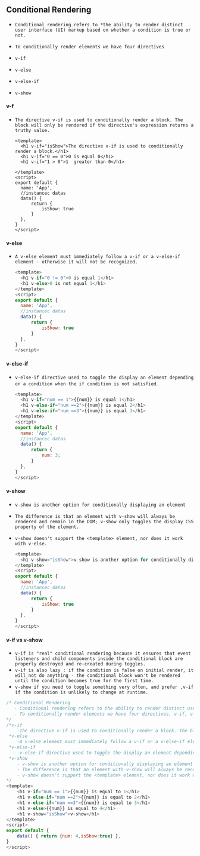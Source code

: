 ## Conditional Rendering

- `Conditional rendering refers to *the ability to render distinct user interface (UI) markup based on whether a condition is true or not.`
- `To conditionally render elements we have four directives`
- `v-if`
  
- `v-else`
  
- `v-else-if`
  
- `v-show`





#### v-f

- `The directive v-if is used to conditionally render a block. The block will only be rendered if the directive's expression returns a truthy value.`

  ```vue
  <template>
  	<h1 v-if="isShow">The directive v-if is used to conditionally render a block.</h1>
  	<h1 v-if="0 == 0">0 is equal 0</h1>
  	<h1 v-if="1 > 0">1  greater than 0</h1>
  
  </template>
  <script>
  export default {
  	name: 'App',
  	//instancec datas
  	data() {
  		return {
  			isShow: true
  		}
  	},
  }
  </script>
  
  ```

  

  

####  v-else

- `A v-else element must immediately follow a v-if or a v-else-if element - otherwise it will not be recognized.`

  ```js
  <template>
  	<h1 v-if="0 != 0">0 is equal 1</h1>
  	<h1 v-else>0 is not equal 1</h1>
  </template>
  <script>
  export default {
  	name: 'App',
  	//instancec datas
  	data() {
  		return {
  			isShow: true
  		}
  	},
  }
  </script>
  
  ```

  





#### v-else-if

- `v-else-if directive used to toggle the display an element depending on a condition when the if condition is not satisfied`.

  ```js
  <template>
  	<h1 v-if="num == 1">{{num}} is equal 1</h1>
  	<h1 v-else-if="num ==2">{{num}} is equal 2</h1>
  	<h1 v-else-if="num ==3">{{num}} is equal 3</h1>
  </template>
  <script>
  export default {
  	name: 'App',
  	//instancec datas
  	data() {
  		return {
  			num: 3;
  		}
  	},
  }
  </script>
  
  ```

  



#### v-show

- `v-show is another option for conditionally displaying an element `

- `The difference is that an element with v-show will always be rendered and remain in the DOM; v-show only toggles the display CSS property of the element.`

- `v-show doesn't support the <template> element, nor does it work with v-else.`

  ```js
  <template>
  	<h1 v-show="isShow">v-show is another option for conditionally displaying an element </h1>
  </template>
  <script>
  export default {
  	name: 'App',
  	//instancec datas
  	data() {
  		return {
  			isShow: true
  		}
  	},
  }
  </script>
  
  ```



#### v-if vs v-show

- `v-if is "real" conditional rendering because it ensures that event listeners and child components inside the conditional block are properly destroyed and re-created during toggles.`
- `v-if is also lazy : if the condition is false on initial render, it will not do anything - the conditional block won't be rendered until the condition becomes true for the first time.`
- `v-show if you need to toggle something very often, and prefer ,v-if if the condition is unlikely to change at runtime.`





```js
/* Conditional Rendering
   - Conditional rendering refers to the ability to render distinct user interface (UI) markup based on whether a      condition is true or not.
   - To conditionally render elements we have four directives, v-if, v-else, v-else-if, v-show
*/
/*v-if
   	-The directive v-if is used to conditionally render a block. The block will only be rendered if the                directive's expression returns a truthy value.
 *v-else	
 	-A v-else element must immediately follow a v-if or a v-else-if element - otherwise it will not be recognized.
 *v-else-if
 	-v-else-if directive used to toggle the display an element depending on a condition when the if condition is        not satisfied.
 *v-show
	- v-show is another option for conditionally displaying an element `
	- The difference is that an element with v-show will always be rendered and remain in the DOM; v-show only            toggles the display CSS property of the element.`
    - v-show doesn't support the <template> element, nor does it work with v-else.
*/
<template>
	<h1 v-if="num == 1">{{num}} is equal to 1</h1>
	<h1 v-else-if="num ==2">{{num}} is equal to 2</h1>
	<h1 v-else-if="num ==3">{{num}} is equal to 3</h1>
	<h1 v-else>{{num}} is equal to 4</h1>
	<h1 v-show="isShow">v-show</h1>
</template>
<script>
export default {
	data() { return {num: 4,isShow:true} },
}
</script>
```

